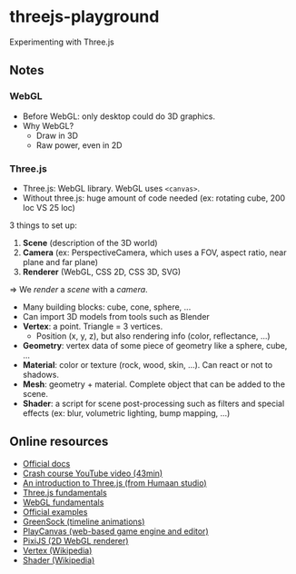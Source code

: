 # threejs-playground

Experimenting with Three.js

## Notes

### WebGL

- Before WebGL: only desktop could do 3D graphics.
- Why WebGL?
  - Draw in 3D
  - Raw power, even in 2D

### Three.js

- Three.js: WebGL library. WebGL uses `<canvas>`.
- Without three.js: huge amount of code needed (ex: rotating cube, 200 loc VS 25 loc)

3 things to set up:

1. **Scene** (description of the 3D world)
2. **Camera** (ex: PerspectiveCamera, which uses a FOV, aspect ratio, near plane and far plane)
3. **Renderer** (WebGL, CSS 2D, CSS 3D, SVG)

=> We _render_ a _scene_ with a _camera_.

- Many building blocks: cube, cone, sphere, ...
- Can import 3D models from tools such as Blender
- **Vertex**: a point. Triangle = 3 vertices.
  - Position (x, y, z), but also rendering info (color, reflectance, ...)
- **Geometry**: vertex data of some piece of geometry like a sphere, cube, ...
- **Material**: color or texture (rock, wood, skin, ...). Can react or not to shadows.
- **Mesh**: geometry + material. Complete object that can be added to the scene.
- **Shader**: a script for scene post-processing such as filters and special effects (ex: blur, volumetric lighting, bump mapping, ...)

## Online resources

- [Official docs](https://threejs.org/docs/index.html#manual/en/introduction/Creating-a-scene)
- [Crash course YouTube video (43min)](https://youtu.be/6oFvqLfRnsU)
- [An introduction to Three.js (from Humaan studio)](https://humaan.com/blog/web-3d-graphics-using-three-js/)
- [Three.js fundamentals](https://threejsfundamentals.org/)
- [WebGL fundamentals](https://webglfundamentals.org/)
- [Official examples](https://threejs.org/examples/#webgl_animation_cloth)
- [GreenSock (timeline animations)](https://greensock.com/gsap/)
- [PlayCanvas (web-based game engine and editor)](https://playcanvas.com/)
- [PixiJS (2D WebGL renderer)](https://www.pixijs.com/)
- [Vertex (Wikipedia)](<https://en.wikipedia.org/wiki/Vertex_(geometry)>)
- [Shader (Wikipedia)](https://en.wikipedia.org/wiki/Shader)
